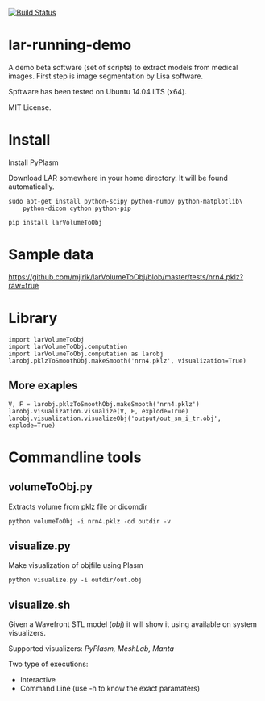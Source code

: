[![Build Status](https://travis-ci.org/mjirik/larVolumeToObj.svg?branch=master)](https://travis-ci.org/mjirik/larVolumeToObj)

lar-running-demo
=============

A demo beta software (set of scripts) to extract models from medical images.
First step is image segmentation by Lisa software.

Spftware has been tested on Ubuntu 14.04 LTS (x64).

MIT License.


Install
======

Install PyPlasm

Download LAR somewhere in your home directory. It will be found automatically.

    sudo apt-get install python-scipy python-numpy python-matplotlib\
        python-dicom cython python-pip

    pip install larVolumeToObj
    

Sample data
===========

https://github.com/mjirik/larVolumeToObj/blob/master/tests/nrn4.pklz?raw=true


Library
=======

    import larVolumeToObj
    import larVolumeToObj.computation
    import larVolumeToObj.computation as larobj
    larobj.pklzToSmoothObj.makeSmooth('nrn4.pklz', visualization=True)

More exaples
------------

    V, F = larobj.pklzToSmoothObj.makeSmooth('nrn4.pklz')
    larobj.visualization.visualize(V, F, explode=True)
    larobj.visualization.visualizeObj('output/out_sm_i_tr.obj', explode=True)



Commandline tools
=================


volumeToObj.py
------------

Extracts volume from pklz file or dicomdir

    python volumeToObj -i nrn4.pklz -od outdir -v


visualize.py
------------

Make visualization of objfile using Plasm

    python visualize.py -i outdir/out.obj

visualize.sh
-------------
Given a Wavefront STL model (*obj*) it will show it using available on system visualizers.

Supported visualizers: *PyPlasm, MeshLab, Manta*

Two type of executions:

* Interactive
* Command Line (use -h to know the exact paramaters)
